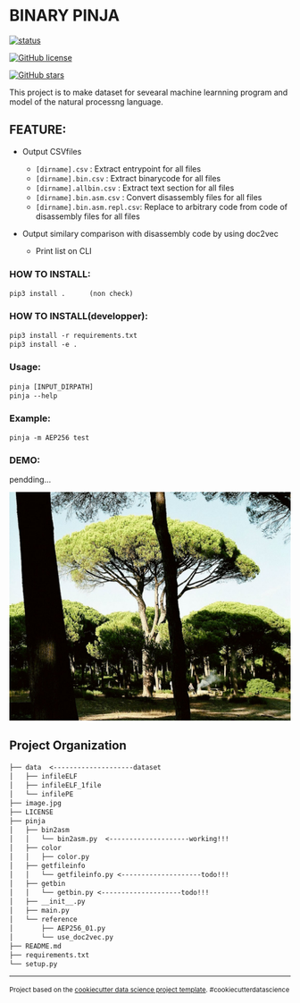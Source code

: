 BINARY PINJA
==============================

[![status](https://img.shields.io/badge/test-v0.0.1-ff7964.svg?style=for-the-badge)](https://github.com/cakeoomoo/binarypinja/blob/master/LICENSE)

[![GitHub license](https://img.shields.io/github/license/cakeoomoo/binarypinja)](https://github.com/cakeoomoo/binarypinja/blob/master/LICENSE)

[![GitHub stars](https://img.shields.io/github/stars/cakeoomoo/binarypinja)](https://github.com/cakeoomoo/binarypinja/stargazers)


This project is to make dataset for sevearal machine learnning program and model of the natural processng language.


## FEATURE:

- Output CSVfiles
    - `[dirname].csv`             :  Extract entrypoint for all files
    - `[dirname].bin.csv`         :  Extract binarycode for all files
    - `[dirname].allbin.csv`      :  Extract text section for all files
    - `[dirname].bin.asm.csv`     :  Convert disassembly files for all files
    - `[dirname].bin.asm.repl.csv`:  Replace to arbitrary code from code of disassembly files for all files

- Output similary comparison with disassembly code by using doc2vec 
    - Print list on CLI


### HOW TO INSTALL:

```
pip3 install .      (non check)
```

### HOW TO INSTALL(developper):

```
pip3 install -r requirements.txt 
pip3 install -e . 
```

### Usage:

```
pinja [INPUT_DIRPATH]
pinja --help
```

### Example:

```
pinja -m AEP256 test
```

### DEMO:

pendding...


![pinjaTree](https://github.com/cakeoomoo/binarypinja/blob/master/image.jpg "pinja tree")



Project Organization
------------

    ├── data  <--------------------dataset
    │   ├── infileELF
    │   ├── infileELF_1file
    │   └── infilePE
    ├── image.jpg
    ├── LICENSE
    ├── pinja
    │   ├── bin2asm
    │   │   └── bin2asm.py  <--------------------working!!!
    │   ├── color
    │   │   ├── color.py
    │   ├── getfileinfo
    │   │   └── getfileinfo.py <--------------------todo!!!
    │   ├── getbin
    │   │   └── getbin.py <--------------------todo!!!
    │   ├── __init__.py
    │   ├── main.py
    │   └── reference
    │       ├── AEP256_01.py
    │       └── use_doc2vec.py
    ├── README.md
    ├── requirements.txt
    └── setup.py

--------

<p><small>Project based on the <a target="_blank" href="https://drivendata.github.io/cookiecutter-data-science/">cookiecutter data science project template</a>. #cookiecutterdatascience</small></p>
